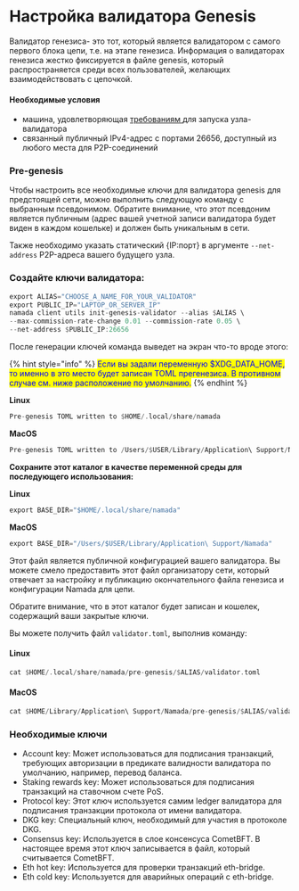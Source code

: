 # Настройка валидатора Genesis

Валидатор генезиса- это тот, который является валидатором с самого первого блока цепи, т.е. на этапе генезиса. Информация о валидаторах генезиса жестко фиксируется в файле genesis, который распространяется среди всех пользователей, желающих взаимодействовать с цепочкой.

#### Необходимые условия&#x20;

* машина, удовлетворяющая [требованиям ](trebovaniya-k-apparatnomu-obespecheniyu.md)для запуска узла-валидатора
* связанный публичный IPv4-адрес с портами 26656, доступный из любого места для P2P-соединений&#x20;

### Pre-genesis&#x20;

Чтобы настроить все необходимые ключи для валидатора genesis для предстоящей сети, можно выполнить следующую команду с выбранным псевдонимом. Обратите внимание, что этот псевдоним является публичным (адрес вашей учетной записи валидатора будет виден в каждом кошельке) и должен быть уникальным в сети.

Также необходимо указать статический {IP:порт} в аргументе `--net-address` P2P-адреса вашего будущего узла.

### Создайте ключи валидатора:

```rust
export ALIAS="CHOOSE_A_NAME_FOR_YOUR_VALIDATOR"
export PUBLIC_IP="LAPTOP_OR_SERVER_IP"
namada client utils init-genesis-validator --alias $ALIAS \
--max-commission-rate-change 0.01 --commission-rate 0.05 \
--net-address $PUBLIC_IP:26656
```

После генерации ключей команда выведет на экран что-то вроде этого:&#x20;

{% hint style="info" %}
<mark style="color:blue;">Если вы задали переменную $XDG\_DATA\_HOME, то именно в это место будет записан TOML прегенезиса. В противном случае см. ниже расположение по умолчанию.</mark>
{% endhint %}

**Linux**

```rust
Pre-genesis TOML written to $HOME/.local/share/namada
```

**MacOS**

```rust
Pre-genesis TOML written to /Users/$USER/Library/Application\ Support/Namada
```

**Сохраните этот каталог в качестве переменной среды для последующего использования:**

**Linux**

```rust
export BASE_DIR="$HOME/.local/share/namada"
```

**MacOS**

```rust
export BASE_DIR="/Users/$USER/Library/Application\ Support/Namada"
```

Этот файл является публичной конфигурацией вашего валидатора. Вы можете смело предоставить этот файл организатору сети, который отвечает за настройку и публикацию окончательного файла генезиса и конфигурации Namada для цепи.&#x20;

Обратите внимание, что в этот каталог будет записан и кошелек, содержащий ваши закрытые ключи.&#x20;

Вы можете получить файл `validator.toml`, выполнив команду:

#### Linux

```rust
cat $HOME/.local/share/namada/pre-genesis/$ALIAS/validator.toml
```

#### MacOS

```rust
cat $HOME/Library/Application\ Support/Namada/pre-genesis/$ALIAS/validator.toml
```

### Необходимые ключи

* Account key: Может использоваться для подписания транзакций, требующих авторизации в предикате валидности валидатора по умолчанию, например, перевод баланса.
* Staking rewards key: Может использоваться для подписания транзакций на ставочном счете PoS.
* Protocol key: Этот ключ используется самим ledger валидатора для подписания транзакции протокола от имени валидатора.
* DKG key: Специальный ключ, необходимый для участия в протоколе DKG.
* Consensus key: Используется в слое консенсуса CometBFT. В настоящее время этот ключ записывается в файл, который считывается CometBFT.
* Eth hot key: Используется для проверки транзакций eth-bridge.
* Eth cold key: Используется для аварийных операций с eth-bridge.
